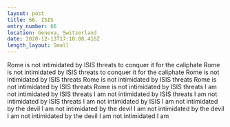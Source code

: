 ```yaml
---
layout: post
title: 66. ISIS
entry_number: 66
location: Geneva, Switzerland
date: 2020-12-13T17:10:08.416Z
length_layout: Small
---
```

Rome is not intimidated by ISIS threats to conquer it for the caliphate 
Rome is not intimidated by ISIS threats to conquer it for the caliphate 
Rome is not intimidated by ISIS threats 
Rome is not intimidated by ISIS threats 
Rome is not intimidated by ISIS threats 
Rome is not intimidated by ISIS threats 
I am not intimidated by ISIS threats 
I am not intimidated by ISIS threats 
I am not intimidated by ISIS threats 
I am not intimidated by ISIS 
I am not intimidated by the devil 
I am not intimidated by the devil 
I am not intimidated by the devil 
I am not intimidated by the devil 
I am not intimidated
I am